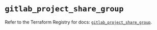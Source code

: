 # `gitlab_project_share_group`

Refer to the Terraform Registry for docs: [`gitlab_project_share_group`](https://registry.terraform.io/providers/gitlabhq/gitlab/17.5.0/docs/resources/project_share_group).
